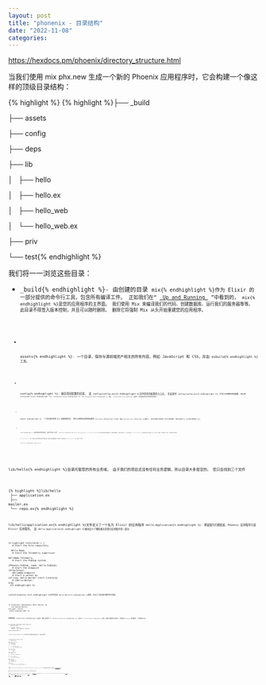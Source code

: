 ```yaml
---
layout: post
title: "phonenix - 目录结构"
date: "2022-11-08"
categories: 
---
```

<p><a href="https://hexdocs.pm/phoenix/directory_structure.html">https://hexdocs.pm/phoenix/directory_structure.html</a></p>

<p>当我们使用 mix phx.new 生成一个新的 Phoenix 应用程序时，它会构建一个像这样的顶级目录结构：</p>

{% highlight %}
{% highlight %}├── _build

├── assets

├── config

├── deps

├── lib

│&nbsp;&nbsp; ├── hello

│&nbsp;&nbsp; ├── hello.ex

│&nbsp;&nbsp; ├── hello_web

│&nbsp;&nbsp; └── hello_web.ex

├── priv

└── test{% endhighlight %}

<p><font style="vertical-align:inherit">我们将一一浏览这些目录： </font></p>

<ul>
	<li>
	<p><code class="inline">_build{% endhighlight %}<font style="vertical-align:inherit">- 由创建的目录 </font><code class="inline">mix{% endhighlight %}<font style="vertical-align:inherit">作为 Elixir 的一部分提供的命令行工具，包含所有编译工件。 正如我们在&ldquo; </font><a href="https://hexdocs.pm/phoenix/up_and_running.html"><font style="vertical-align:inherit"> Up and Running </font></a><font style="vertical-align:inherit"> &rdquo;中看到的， </font><code class="inline">mix{% endhighlight %}<font style="vertical-align:inherit">是您的应用程序的主界面。 我们使用 Mix 来编译我们的代码、创建数据库、运行我们的服务器等等。 此目录不得签入版本控制，并且可以随时删除。 删除它将强制 Mix 从头开始​​重建您的应用程序。 </font></p>
	</li>
	<li>
	<p><code class="inline">assets{% endhighlight %}<font style="vertical-align:inherit">- 一个目录，保存与源前端资产相关的所有内容，例如 JavaScript 和 CSS，并由 </font><code class="inline">esbuild{% endhighlight %}<font style="vertical-align:inherit">工具。 </font></p>
	</li>
	<li>
	<p><code class="inline">config{% endhighlight %}<font style="vertical-align:inherit">- 保存项目配置的目录。 这 </font><code class="inline">config/config.exs{% endhighlight %}<font style="vertical-align:inherit">文件是您的配置的入口点。 在结束时 </font><code class="inline">config/config.exs{% endhighlight %}<font style="vertical-align:inherit">，它导入环境特定的配置，可以在 </font><code class="inline">config/dev.exs{% endhighlight %}<font style="vertical-align:inherit">, </font><code class="inline">config/test.exs{% endhighlight %}<font style="vertical-align:inherit">， 和 </font><code class="inline">config/prod.exs{% endhighlight %}<font style="vertical-align:inherit">. 最后， </font><code class="inline">config/runtime.exs{% endhighlight %}<font style="vertical-align:inherit">被执行，它是读取秘密和其他动态配置的最佳位置。 </font></p>
	</li>
	<li>
	<p><code class="inline">deps{% endhighlight %}<font style="vertical-align:inherit">- 一个包含我们所有 Mix 依赖项的目录。 您可以找到列出的所有依赖项 </font><code class="inline">mix.exs{% endhighlight %}<font style="vertical-align:inherit">文件，里面 </font><code class="inline">defp deps do{% endhighlight %}<font style="vertical-align:inherit">函数定义。 此目录不得签入版本控制，并且可以随时删除。 删除它会强制 Mix 从头开始​​下载所有的 deps。 </font></p>
	</li>
	<li>
	<p><code class="inline">lib{% endhighlight %}<font style="vertical-align:inherit">- 保存应用程序源代码的目录。 该目录分为两个子目录， </font><code class="inline">lib/hello{% endhighlight %}<font style="vertical-align:inherit">和 </font><code class="inline">lib/hello_web{% endhighlight %}<font style="vertical-align:inherit">. 这 </font><code class="inline">lib/hello{% endhighlight %}<font style="vertical-align:inherit">目录将负责托管您所有的业务逻辑和业务域。 它通常直接与数据库交互&mdash;&mdash;它是模型-视图-控制器 (MVC) 架构中的&ldquo;模型&rdquo;。 </font><code class="inline">lib/hello_web{% endhighlight %}<font style="vertical-align:inherit">负责将您的业务域公开给世界，在这种情况下，通过 Web 应用程序。 它同时拥有 MVC 的视图和控制器。 我们将在下一节中更详细地讨论这些目录的内容。 </font></p>
	</li>
	<li>
	<p><code class="inline">priv{% endhighlight %}<font style="vertical-align:inherit">- 一个目录，用于保存生产中必需但不直接包含在源代码中的所有资源。 您通常会在此处保留数据库脚本、翻译文件等。 静态和生成的资产，来自 </font><code class="inline">assets{% endhighlight %}<font style="vertical-align:inherit">目录，默认情况下也从这里提供。 </font></p>
	</li>
	<li>
	<p><code class="inline">test{% endhighlight %}<font style="vertical-align:inherit">- 包含我们所有应用程序测试的目录。 它经常反映在 </font><code class="inline">lib{% endhighlight %}<font style="vertical-align:inherit">. </font></p>
	</li>
</ul>

<p><code class="inline">lib/hello{% endhighlight %}<font style="vertical-align:inherit">目录托管您的所有业务域。 由于我们的项目还没有任何业务逻辑，所以目录大多是空的。 您只会找到三个文件</font></p>

{% highlight %}lib/hello<br />
├── application.ex<br />
├── mailer.ex<br />
└── repo.ex{% endhighlight %}

<p><code class="inline">lib/hello/application.ex{% endhighlight %}<font style="vertical-align:inherit">文件定义了一个名为 Elixir 的应用程序 </font><code class="inline">Hello.Application{% endhighlight %}<font style="vertical-align:inherit">. 那是因为归根结底，Phoenix 应用程序只是 Elixir 应用程序。 这 </font><code class="inline">Hello.Application{% endhighlight %}<font style="vertical-align:inherit">模块定义了哪些服务是我们应用程序的一部分： </font></p>

{% highlight %}children = [<br />
&nbsp; # Start the Ecto repository<br />
&nbsp; Hello.Repo,<br />
&nbsp; # Start the Telemetry supervisor<br />
&nbsp; HelloWeb.Telemetry,<br />
&nbsp; # Start the PubSub system<br />
&nbsp; {Phoenix.PubSub, name: Hello.PubSub},<br />
&nbsp; # Start the Endpoint (http/https)<br />
&nbsp; HelloWeb.Endpoint<br />
&nbsp; # Start a worker by calling: Hello.Worker.start_link(arg)<br />
&nbsp; # {Hello.Worker, arg}<br />
]{% endhighlight %}

<p><code class="inline">lib/hello/mailer.ex{% endhighlight %}<font style="vertical-align:inherit">文件包含 </font><code class="inline">Hello.Mailer{% endhighlight %}<font style="vertical-align:inherit">模块，它定义了发送电子邮件的主界面： </font></p>

{% highlight %}defmodule Hello.Mailer do<br />
&nbsp; use Swoosh.Mailer, otp_app: :hello<br />
end{% endhighlight %}

<p><font style="vertical-align:inherit">在相同的 </font><code class="inline">lib/hello{% endhighlight %}<font style="vertical-align:inherit">目录，我们会找到一个 </font><code class="inline">lib/hello/repo.ex{% endhighlight %}<font style="vertical-align:inherit">. 它定义了一个 </font><code class="inline">Hello.Repo{% endhighlight %}<font style="vertical-align:inherit">模块，它是我们与数据库的主要接口。 如果您使用 Postgres（默认数据库），您将看到如下内容： </font></p>

{% highlight %}defmodule Hello.Repo do<br />
&nbsp; use Ecto.Repo,<br />
&nbsp;&nbsp;&nbsp; otp_app: :hello,<br />
&nbsp;&nbsp;&nbsp; adapter: Ecto.Adapters.Postgres<br />
end{% endhighlight %}

<p><code class="inline">lib/hello_web{% endhighlight %}<font style="vertical-align:inherit">目录包含我们应用程序的网络相关部分。 展开后是这样的：</font></p>

{% highlight %}lib/hello_web<br />
├── controllers<br />
│&nbsp;&nbsp; └── page_controller.ex<br />
├── templates<br />
│&nbsp;&nbsp; ├── layout<br />
│&nbsp;&nbsp; │&nbsp;&nbsp; ├── app.html.heex<br />
│&nbsp;&nbsp; │&nbsp;&nbsp; ├── live.html.heex<br />
│&nbsp;&nbsp; │&nbsp;&nbsp; └── root.html.heex<br />
│&nbsp;&nbsp; └── page<br />
│&nbsp;&nbsp;&nbsp;&nbsp;&nbsp;&nbsp; └── index.html.heex<br />
├── views<br />
│&nbsp;&nbsp; ├── error_helpers.ex<br />
│&nbsp;&nbsp; ├── error_view.ex<br />
│&nbsp;&nbsp; ├── layout_view.ex<br />
│&nbsp;&nbsp; └── page_view.ex<br />
├── endpoint.ex<br />
├── gettext.ex<br />
├── router.ex<br />
└── telemetry.ex{% endhighlight %}

<p><font style="vertical-align:inherit">当前在 </font><code class="inline">controllers{% endhighlight %}<font style="vertical-align:inherit">, </font><code class="inline">templates{% endhighlight %}<font style="vertical-align:inherit">， 和 </font><code class="inline">views{% endhighlight %}<font style="vertical-align:inherit">目录在那里创建&ldquo;欢迎来到凤凰！&rdquo; 中看到的页面。 </font><a href="https://hexdocs.pm/phoenix/up_and_running.html"><font style="vertical-align:inherit"> 我们在&ldquo;启动并运行 </font></a><font style="vertical-align:inherit">&rdquo;指南 </font></p>

<p><font style="vertical-align:inherit">通过查看 </font><code class="inline">templates{% endhighlight %}<font style="vertical-align:inherit">和 </font><code class="inline">views{% endhighlight %}<font style="vertical-align:inherit">目录，我们可以看到 Phoenix 提供了开箱即用的布局和错误页面处理功能。 </font></p>

<p><font style="vertical-align:inherit">除了提到的目录， </font><code class="inline">lib/hello_web{% endhighlight %}<font style="vertical-align:inherit">根目录有四个文件。 </font><code class="inline">lib/hello_web/endpoint.ex{% endhighlight %}<font style="vertical-align:inherit">是 HTTP 请求的入口点。 一旦浏览器访问 </font><a href="http://localhost:4000"><font style="vertical-align:inherit">http://localhost:4000 </font></a><font style="vertical-align:inherit"> ，端点就开始处理数据，最终通向路由器，路由器定义在 </font><code class="inline">lib/hello_web/router.ex{% endhighlight %}<font style="vertical-align:inherit">. 路由器定义了将请求分派给&ldquo;控制器&rdquo;的规则，然后控制器使用&ldquo;视图&rdquo;和&ldquo;模板&rdquo;将 HTML 页面呈现回客户端。 我们在其他指南中详细探讨了这些层，从接下来的&ldquo; </font><a href="https://hexdocs.pm/phoenix/request_lifecycle.html"><font style="vertical-align:inherit">请求生命周期 </font></a><font style="vertical-align:inherit">&rdquo;指南开始。 </font></p>

<p><font style="vertical-align:inherit">通过 </font><em><font style="vertical-align:inherit">Telemetry </font></em><font style="vertical-align:inherit"> ，Phoenix 能够收集指标并发送应用程序的监控事件。 这 </font><code class="inline">lib/hello_web/telemetry.ex{% endhighlight %}<font style="vertical-align:inherit">文件定义负责管理遥测过程的主管。 中找到有关此主题的更多信息 </font><a href="https://hexdocs.pm/phoenix/telemetry.html"><font style="vertical-align:inherit"> 您可以在遥测指南 </font></a><font style="vertical-align:inherit">。 </font></p>

<p><font style="vertical-align:inherit">最后，有一个 </font><code class="inline">lib/hello_web/gettext.ex{% endhighlight %}<font style="vertical-align:inherit">提供国际化的文件 </font><a href="https://hexdocs.pm/gettext/Gettext.html"><font style="vertical-align:inherit">通过Gettext </font></a><font style="vertical-align:inherit">。 如果您不担心国际化，可以安全地跳过此文件及其内容。 </font></p>

<p><code class="inline">assets{% endhighlight %}<font style="vertical-align:inherit">目录包含与前端资产相关的源文件，例如 JavaScript 和 CSS。 从 Phoenix v1.6 开始，我们使用 </font><a class="no-underline" href="https://github.com/evanw/esbuild/"><code class="inline">esbuild{% endhighlight %}</a><font style="vertical-align:inherit">编译资产，由 </font><a class="no-underline" href="https://github.com/phoenixframework/esbuild"><code class="inline">esbuild{% endhighlight %}</a><font style="vertical-align:inherit">长生不老药包。 与整合 </font><code class="inline">esbuild{% endhighlight %}<font style="vertical-align:inherit">已融入您的应用程序。 相关配置可以在你的 </font><code class="inline">config/config.exs{% endhighlight %}<font style="vertical-align:inherit">文件。 </font></p>

<p><font style="vertical-align:inherit">您的其他静态资产被放置在 </font><code class="inline">priv/static{% endhighlight %}<font style="vertical-align:inherit">文件夹，在哪里 </font><code class="inline">priv/static/assets{% endhighlight %}<font style="vertical-align:inherit">为生成的资产保留。 一切都在 </font><code class="inline">priv/static{% endhighlight %}<font style="vertical-align:inherit">由 </font><a class="no-underline" href="https://hexdocs.pm/plug/1.13.6/Plug.Static.html"><code class="inline">Plug.Static{% endhighlight %}</a><font style="vertical-align:inherit">插入配置 </font><code class="inline">lib/hello_web/endpoint.ex{% endhighlight %}<font style="vertical-align:inherit">. 在开发模式下运行时（ </font><code class="inline">MIX_ENV=dev{% endhighlight %}<font style="vertical-align:inherit">)，Phoenix 会留意您在 </font><code class="inline">assets{% endhighlight %}<font style="vertical-align:inherit">目录，然后在您工作时负责更新浏览器中的前端应用程序。 </font></p>

<p><font style="vertical-align:inherit">请注意，当您第一次使用 </font><a class="no-underline" href="https://hexdocs.pm/phoenix/Mix.Tasks.Phx.New.html"><code class="inline">mix phx.new{% endhighlight %}</a><font style="vertical-align:inherit">可以指定将影响的存在和布局的选项 </font><code class="inline">assets{% endhighlight %}<font style="vertical-align:inherit">目录。 事实上，Phoenix 应用程序可以自带前端工具，也可以完全没有前端（例如，如果您正在编写 API，则非常方便）。 有关更多信息，您可以运行 </font><a class="no-underline" href="https://hexdocs.pm/phoenix/Mix.Tasks.Phx.New.html"><code class="inline">mix help phx.new{% endhighlight %}</a><font style="vertical-align:inherit">或查看 </font><a href="https://hexdocs.pm/phoenix/mix_tasks.html"><font style="vertical-align:inherit">Mix tasks </font></a><font style="vertical-align:inherit">中的文档。 </font></p>

<p><font style="vertical-align:inherit">如果默认的 esbuild 集成不能满足您的需求，例如因为您想使用其他构建工具，您可以切换到 </font><a href="https://hexdocs.pm/phoenix/asset_management.html#custom_builds"><font style="vertical-align:inherit">自定义资产构建 </font></a><font style="vertical-align:inherit">。 </font></p>

<p><font style="vertical-align:inherit">至于 CSS，Phoenix 附带了一些自定义样式以及 </font><a href="https://milligram.io/"><font style="vertical-align:inherit">Milligram CSS 框架 </font></a><font style="vertical-align:inherit">，为项目提供了最小的设置。 您可以迁移到您选择的任何 CSS 框架。 其他参考资料可在 </font><a href="https://hexdocs.pm/phoenix/asset_management.html#css"><font style="vertical-align:inherit">资产管理 </font></a><font style="vertical-align:inherit">指南中找到。 </font></p>

<p>&nbsp;</p>

<p>&nbsp;</p>


